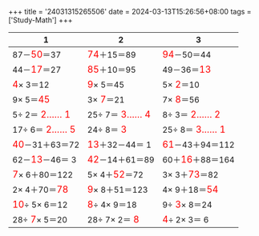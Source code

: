 +++ 
title = '24031315265506' 
date = 2024-03-13T15:26:56+08:00 
tags = ['Study-Math'] 
+++ 

1 | 2 | 3 
-- | -- | -- 
87－<font color=red size=4>50</font>＝37 | <font color=red size=4>74</font>＋15＝89 | <font color=red size=4>94</font>－50＝44 
44－<font color=red size=4>17</font>＝27 | <font color=red size=4>85</font>＋10＝95 | 49－36＝<font color=red size=4>13</font> 
<font color=red size=4> 4</font>× 3＝12 | <font color=red size=4> 9</font>× 5＝45 |  5×<font color=red size=4> 2</font>＝10 
 9× 5＝<font color=red size=4>45</font> |  3×<font color=red size=4> 7</font>＝21 |  7×<font color=red size=4> 8</font>＝56 
 5÷ 2＝<font color=red size=4> 2…… 1</font> | 25÷ 7＝<font color=red size=4> 3…… 4</font> |  8÷ 3＝<font color=red size=4> 2…… 2</font> 
17÷ 6＝<font color=red size=4> 2…… 5</font> | 24÷ 8＝<font color=red size=4> 3</font> | 25÷ 8＝<font color=red size=4> 3…… 1</font> 
<font color=red size=4>40</font>－31＋63＝72 | <font color=red size=4>13</font>＋32－44＝ 1 | <font color=red size=4>61</font>－43＋94＝112 
62－<font color=red size=4>13</font>－46＝ 3 | <font color=red size=4>42</font>－14＋61＝89 | 60＋<font color=red size=4>16</font>＋88＝164 
<font color=red size=4> 7</font>× 6＋80＝122 |  5× 4＋<font color=red size=4>52</font>＝72 |  3× 3＋<font color=red size=4>73</font>＝82 
 2× 4＋70＝<font color=red size=4>78</font> | <font color=red size=4> 9</font>× 8＋51＝123 |  4× 9＋18＝<font color=red size=4>54</font> 
<font color=red size=4>10</font>÷ 5× 6＝12 | <font color=red size=4> 8</font>÷ 4× 9＝18 |  9÷<font color=red size=4> 3</font>× 8＝24 
28÷<font color=red size=4> 7</font>× 5＝20 | 28÷ 7× 2＝<font color=red size=4> 8</font> | <font color=red size=4> 4</font>÷ 2× 3＝ 6 

